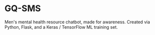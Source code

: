 # GQ-SMS
 Men's mental health resource chatbot, made for awareness. Created via Python, Flask, and a Keras / TensorFlow ML training set.
